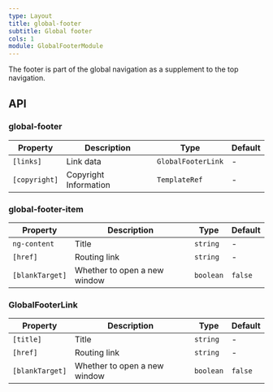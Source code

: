 ```yaml
---
type: Layout
title: global-footer
subtitle: Global footer
cols: 1
module: GlobalFooterModule
---
```


The footer is part of the global navigation as a supplement to the top navigation.

## API

### global-footer

| Property | Description | Type | Default |
|----|----|----|-----|
| `[links]` | Link data | `GlobalFooterLink` | - |
| `[copyright]` | Copyright Information | `TemplateRef` | - |

### global-footer-item

| Property | Description | Type | Default |
|----|----|----|-----|
| `ng-content` | Title | `string` | - |
| `[href]` | Routing link | `string` | - |
| `[blankTarget]` | Whether to open a new window | `boolean` | `false` |

### GlobalFooterLink

| Property | Description | Type | Default |
|----|----|----|-----|
| `[title]` | Title | `string` | - |
| `[href]` | Routing link | `string` | - |
| `[blankTarget]` | Whether to open a new window | `boolean` | `false` |
